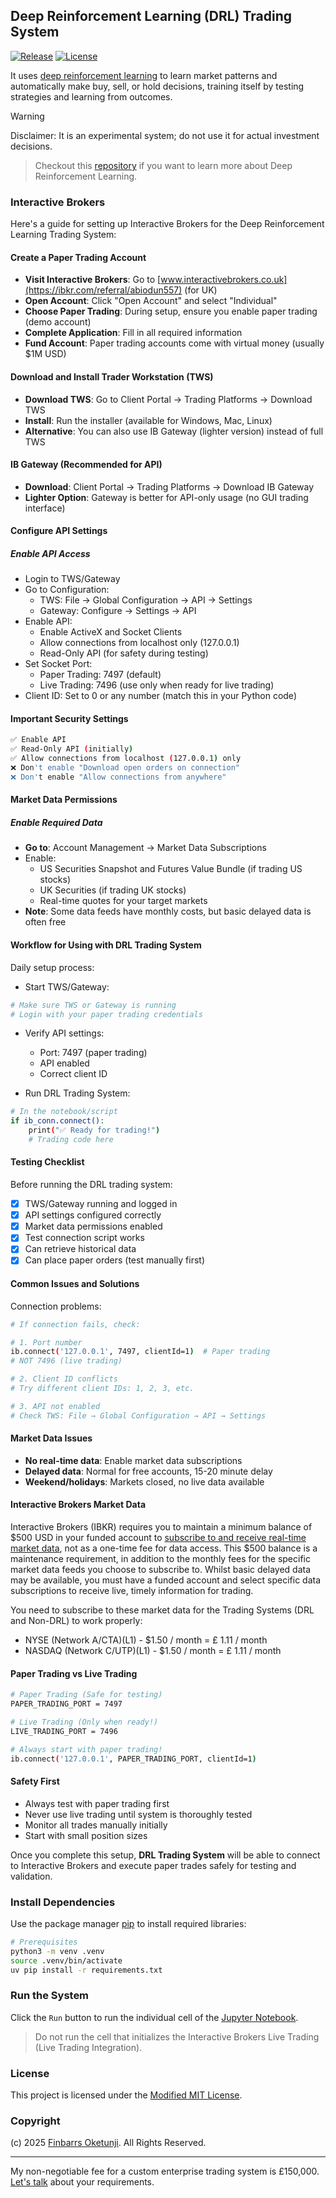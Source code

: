 ## Deep Reinforcement Learning (DRL) Trading System

[![Release](https://img.shields.io/github/release/0xnu/drl-ts.svg)](https://github.com/0xnu/drl-ts/releases/latest)
[![License](https://img.shields.io/badge/License-Modified_MIT-f5de53?&color=f5de53)](/LICENSE)

It uses [deep reinforcement learning](https://en.wikipedia.org/wiki/Deep_reinforcement_learning) to learn market patterns and automatically make buy, sell, or hold decisions, training itself by testing strategies and learning from outcomes.

> [!WARNING]
> Disclaimer: It is an experimental system; do not use it for actual investment decisions.

> Checkout this [repository](https://github.com/0xnu/deep-reinforcement-learning) if you want to learn more about Deep Reinforcement Learning.

### Interactive Brokers

Here's a guide for setting up Interactive Brokers for the Deep Reinforcement Learning Trading System:

#### Create a Paper Trading Account

+ **Visit Interactive Brokers**: Go to [www.interactivebrokers.co.uk](https://ibkr.com/referral/abiodun557) (for UK)
+ **Open Account**: Click "Open Account" and select "Individual"
+ **Choose Paper Trading**: During setup, ensure you enable paper trading (demo account)
+ **Complete Application**: Fill in all required information
+ **Fund Account**: Paper trading accounts come with virtual money (usually $1M USD)

#### Download and Install Trader Workstation (TWS)

+ **Download TWS**: Go to Client Portal → Trading Platforms → Download TWS
+ **Install**: Run the installer (available for Windows, Mac, Linux)
+ **Alternative**: You can also use IB Gateway (lighter version) instead of full TWS

#### IB Gateway (Recommended for API)

+ **Download**: Client Portal → Trading Platforms → Download IB Gateway
+ **Lighter Option**: Gateway is better for API-only usage (no GUI trading interface)

#### Configure API Settings

##### Enable API Access

+ Login to TWS/Gateway
+ Go to Configuration:
    + TWS: File → Global Configuration → API → Settings
    + Gateway: Configure → Settings → API
+ Enable API:
    + Enable ActiveX and Socket Clients
    + Allow connections from localhost only (127.0.0.1)
    + Read-Only API (for safety during testing)
+ Set Socket Port:
    + Paper Trading: 7497 (default)
    + Live Trading: 7496 (use only when ready for live trading)
+ Client ID: Set to 0 or any number (match this in your Python code)

#### Important Security Settings

```sh
✅ Enable API
✅ Read-Only API (initially)
✅ Allow connections from localhost (127.0.0.1) only
❌ Don't enable "Download open orders on connection"
❌ Don't enable "Allow connections from anywhere"
```

#### Market Data Permissions

##### Enable Required Data

+ **Go to**: Account Management → Market Data Subscriptions
+ Enable:
    + US Securities Snapshot and Futures Value Bundle (if trading US stocks)
    + UK Securities (if trading UK stocks)
    + Real-time quotes for your target markets
+ **Note**: Some data feeds have monthly costs, but basic delayed data is often free

#### Workflow for Using with DRL Trading System

Daily setup process:

+ Start TWS/Gateway:

```sh
# Make sure TWS or Gateway is running
# Login with your paper trading credentials
```

+ Verify API settings:
    + Port: 7497 (paper trading)
    + API enabled
    + Correct client ID

+ Run DRL Trading System:

```sh
# In the notebook/script
if ib_conn.connect():
    print("✅ Ready for trading!")
    # Trading code here
```

#### Testing Checklist

Before running the DRL trading system:

- [x] TWS/Gateway running and logged in
- [x] API settings configured correctly
- [x] Market data permissions enabled
- [x] Test connection script works
- [x] Can retrieve historical data
- [x] Can place paper orders (test manually first)

#### Common Issues and Solutions

Connection problems:

```sh
# If connection fails, check:

# 1. Port number
ib.connect('127.0.0.1', 7497, clientId=1)  # Paper trading
# NOT 7496 (live trading)

# 2. Client ID conflicts
# Try different client IDs: 1, 2, 3, etc.

# 3. API not enabled
# Check TWS: File → Global Configuration → API → Settings
```

#### Market Data Issues

+ **No real-time data**: Enable market data subscriptions
+ **Delayed data**: Normal for free accounts, 15-20 minute delay
+ **Weekend/holidays**: Markets closed, no live data available

#### Interactive Brokers Market Data

Interactive Brokers (IBKR) requires you to maintain a minimum balance of $500 USD in your funded account to [subscribe to and receive real-time market data](https://www.interactivebrokers.com/en/pricing/market-data-pricing.php?p=mktDataPricing), not as a one-time fee for data access. This $500 balance is a maintenance requirement, in addition to the monthly fees for the specific market data feeds you choose to subscribe to. Whilst basic delayed data may be available, you must have a funded account and select specific data subscriptions to receive live, timely information for trading.

You need to subscribe to these market data for the Trading Systems (DRL and Non-DRL) to work properly:

+ NYSE (Network A/CTA)(L1) - $1.50 / month = £ 1.11 / month
+ NASDAQ (Network C/UTP)(L1) - $1.50 / month = £ 1.11 / month

#### Paper Trading vs Live Trading

```sh
# Paper Trading (Safe for testing)
PAPER_TRADING_PORT = 7497

# Live Trading (Only when ready!)
LIVE_TRADING_PORT = 7496

# Always start with paper trading!
ib.connect('127.0.0.1', PAPER_TRADING_PORT, clientId=1)
```

#### Safety First

+ Always test with paper trading first
+ Never use live trading until system is thoroughly tested
+ Monitor all trades manually initially
+ Start with small position sizes

Once you complete this setup, **DRL Trading System** will be able to connect to Interactive Brokers and execute paper trades safely for testing and validation.

### Install Dependencies

Use the package manager [pip](https://pip.pypa.io/en/stable/) to install required libraries:

```sh
# Prerequisites
python3 -m venv .venv
source .venv/bin/activate
uv pip install -r requirements.txt
```

### Run the System

Click the `Run` button to run the individual cell of the [Jupyter Notebook](./drl-ts.ipynb).

> Do not run the cell that initializes the Interactive Brokers Live Trading (Live Trading Integration).

### License

This project is licensed under the [Modified MIT License](./LICENSE).

### Copyright

(c) 2025 [Finbarrs Oketunji](https://finbarrs.eu). All Rights Reserved.

---

My non-negotiable fee for a custom enterprise trading system is £150,000. [Let's talk](mailto:f+trading@finbarrs.eu) about your requirements.